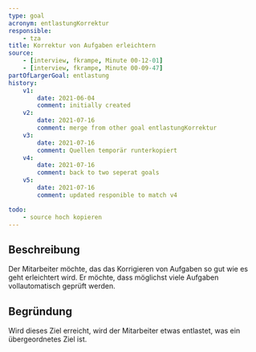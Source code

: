 ```yaml
---
type: goal
acronym: entlastungKorrektur
responsible: 
    - tza
title: Korrektur von Aufgaben erleichtern
source:
    - [interview, fkrampe, Minute 00-12-01]
    - [interview, fkrampe, Minute 00-09-47]
partOfLargerGoal: entlastung
history:
    v1:
        date: 2021-06-04
        comment: initially created
    v2:
        date: 2021-07-16
        comment: merge from other goal entlastungKorrektur
    v3:
        date: 2021-07-16
        comment: Quellen temporär runterkopiert
    v4:
        date: 2021-07-16
        comment: back to two seperat goals
    v5:
        date: 2021-07-16
        comment: updated responible to match v4

todo:
    - source hoch kopieren
---
```


## Beschreibung

Der Mitarbeiter möchte, das das Korrigieren von Aufgaben so gut wie es geht erleichtert wird.
Er möchte, dass möglichst viele Aufgaben vollautomatisch geprüft werden.

## Begründung

Wird dieses Ziel erreicht, wird der Mitarbeiter etwas entlastet, was ein übergeordnetes Ziel ist.

